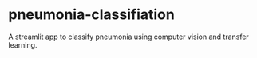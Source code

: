 # pneumonia-classifiation

A streamlit app to classify pneumonia using computer vision and transfer learning.
